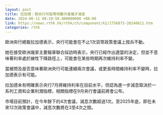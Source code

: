 ```yaml
---
layout: post
title: 拉加德：歐央行可能等待數次會議才減息
date: 2024-06-11 08:19:58.000000000 +08:00
link: https://news.rthk.hk/rthk/ch/component/k2/1756873-20240611.htm
categories: rthk
---
```


歐洲央行總裁拉加德表示，央行可能會在不止1次貨幣政策會議上按兵不動。

她在接受歐洲幾家主要報章聯合採訪時表示，央行已經作出適當的決定，但並不意味著利率處於線性下降路徑上，可能會在某些時期再次維持利率不變。

當被問及是否意味著歐洲央行可能連續兩次會議，或更長時間維持利率不變時，拉加德表示有可能。

拉加德未有明確表示央行7月將維持利率在目前水平，但認為進一步減息取決於一系列工資和企業利潤指標，相關指標在9月央行會議前將會公布。

市場目前預計，在今年餘下的4次會議，減息次數超過1次。至2025年底，即在未來12次政策會議中，減息次數將在3至4次之間。

